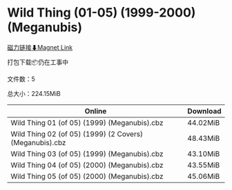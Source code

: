 # Wild Thing (01-05) (1999-2000) (Meganubis)

[磁力链接⬇Magnet Link](magnet:?xt=urn:btih:3a58b23eff853cf142954b52f4beb7bb2d9948d4&dn=Wild%20Thing%20%2801-05%29%20%281999-2000%29%20%28Meganubis%29)

打包下载📦仍在工事中

文件数：5

总大小：224.15MiB

Online | Download
--- | ---
Wild Thing 01 (of 05) (1999) (Meganubis).cbz | 44.02MiB
Wild Thing 02 (of 05) (1999) (2 Covers) (Meganubis).cbz | 48.43MiB
Wild Thing 03 (of 05) (1999) (Meganubis).cbz | 43.10MiB
Wild Thing 04 (of 05) (2000) (Meganubis).cbz | 43.55MiB
Wild Thing 05 (of 05) (2000) (Meganubis).cbz | 45.06MiB